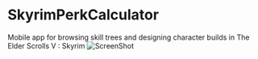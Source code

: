 # SkyrimPerkCalculator
Mobile app for browsing skill trees and designing character builds in The Elder Scrolls V : Skyrim
![ScreenShot](https://i.imgur.com/9SlMaO7.jpg)

